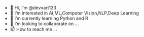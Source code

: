 - 👋 Hi, I’m @devvart123
- 👀 I’m interested in AI,ML,Computer Vision,NLP,Deep Learning
- 🌱 I’m currently learning Python and R
- 💞️ I’m looking to collaborate on ...
- 📫 How to reach me ...

<!---
devvart123/devvart123 is a ✨ special ✨ repository because its `README.md` (this file) appears on your GitHub profile.
You can click the Preview link to take a look at your changes.
--->
